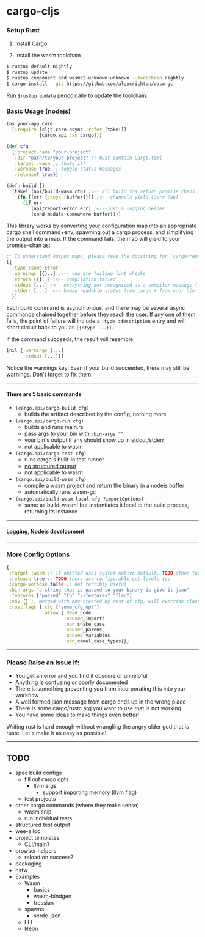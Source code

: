 # cargo-cljs


### Setup Rust

1) [Install Cargo](https://doc.rust-lang.org/cargo/getting-started/installation.html)

2) Install the wasm toolchain

``` bash
$ rustup default nightly
$ rustup update
$ rustup component add wasm32-unknown-unknown --toolchain nightly
$ cargo install --git https://github.com/alexcrichton/wasm-gc
```

Run `$rustup update` periodically to update the toolchain.


### Basic Usage (nodejs)

```clojure
(ns your-app.core
  (:require [cljs.core.async :refer [take!]]
            [cargo.api :as cargo]))

(def cfg
  {:project-name "your-project"
   :dir "path/to/your-project" ;; must contain Cargo.toml
   :target :wasm ;; thats it!
   :verbose true ;; toggle status messages
   :release? true})

(defn build []
  (take! (api/build-wasm cfg) ;<-- all build fns return promise chans
    (fn [[err {:keys [buffer]}]] ;<-- channels yield [?err ?ok]
      (if err
         (api/report-error err) ;<---just a logging helper
         (send-module-somewhere buffer))))
```

This library works by converting your configuration map into an appropriate cargo shell command+env, spawning out a cargo process, and simplifying the output into a map. If the command fails, the map will yield to your promise-chan as:

```clojure
;; To understand output maps, please read the docstring for `cargo/report.cljs`
[{
  :type :some-error
  :warnings [{}..] ;<-- you are failing lint checks
  :errors [{}..] ;<-- compilation failed
  :stdout [...] ;<-- everything not recognized as a compiler message (ie from your bin if any)
  :stderr [...] ;<-- human readable status from cargo + from your bin if any
  }]
```

Each build command is asynchronous. and there may be several async commands chained together before they reach the user. If any one of them fails, the point of failure will include a `:type :description` entry and will short circuit back to you as `[{:type ...}]`.

If the command succeeds, the result will resemble:

```clojure
[nil {:warnings [...]
      :stdout [...]}]
```
Notice the warnings key! Even if your build succeeded, there may still be warnings. Don't forget to fix them.

<hr>

#### There are 5 basic commands
  + `(cargo.api/cargo-build cfg)`
    - builds the artifact described by the config, nothing more
  + `(cargo.api/cargo-run cfg)`
    - builds and runs main.rs
    - pass args to your bin with `:bin-args ""`
    - your bin's output if any should show up in stdout/stderr
    - not applicable to wasm
  + `(cargo.api/cargo-test cfg)`
    - runs cargo's built-in test runner
    - [no structured output](https://github.com/rust-lang/rfcs/pull/2318)
    - not applicable to wasm
  + `(cargo.api/build-wasm cfg)`
    - compile a wasm project and return the binary in a nodejs buffer
    - automatically runs wasm-gc
  + `(cargo.api/build-wasm-local cfg ?importOptions)`
    - same as build-wasm! but instantiates it local to the build process, returning its instance

<hr>

#### Logging, Nodejs development


<hr>

### More Config Options

```clojure
{
 :target :wasm ;; if omitted uses system native default. TODO other targets
 :release true ;; TODO there are configurable opt levels too
 :cargo-verbose false ;; not terribly useful
 :bin-args "a string that is passed to your binary ie give it json"
 :features ["passed" "to" "--features" "flag"]
 :env {} ;; merged with env created by rest of cfg, will override clashes
 :rustflags {:cfg ["some_cfg_opt"]
             :allow [:dead_code
                     :unused_imports
                     :non_snake_case
                     :unused_parens
                     :unused_variables
                     :non_camel_case_types]}}
```
<hr>

### Please Raise an Issue if:
  + You get an error and you find it obscure or unhelpful
  + Anything is confusing or poorly documented
  + There is something preventing you from incorporating this into your workflow
  + A well formed json message from cargo ends up in the wrong place
  + There is some cargo/rustc  arg you want to use that is not working
  + You have some ideas to make things even better!

Writing rust is hard enough without wrangling the angry elder god that is rustc. Let's make it as easy as possible!

<hr>

## TODO
  + spec build configs
    - fill out cargo opts
      + llvm args
        - support importing memory (llvm flag)
    - test projects
  + other cargo commands (where they make sense)
    + wasm snip
    + run individual tests
  + structured test output
  + wee-alloc
  + project templates
    - CLI/main?
  + browser helpers
    - reload on success?
  + packaging
  + nsfw
  + Examples
    + Wasm
      + basics
      + wasm-bindgen
      + fressian
    + spawns
      - serde-json
    + FFI
    + Neon


